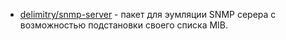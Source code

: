 * [delimitry/snmp-server](https://github.com/delimitry/snmp-server) - пакет для эумляции SNMP серера с возможностью подстановки своего списка MIB.